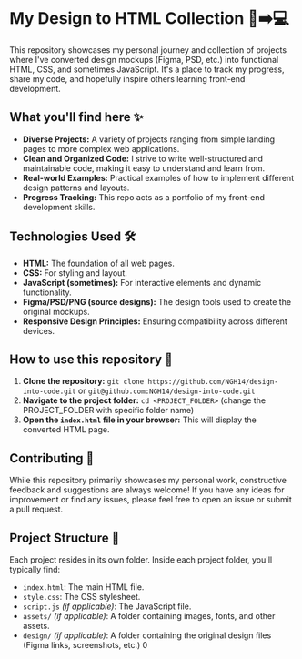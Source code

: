 # My Design to HTML Collection 🎨➡️💻

This repository showcases my personal journey and collection of projects where I've converted design mockups (Figma, PSD, etc.) into functional HTML, CSS, and sometimes JavaScript. It's a place to track my progress, share my code, and hopefully inspire others learning front-end development.

## What you'll find here ✨

*   **Diverse Projects:** A variety of projects ranging from simple landing pages to more complex web applications.
*   **Clean and Organized Code:** I strive to write well-structured and maintainable code, making it easy to understand and learn from.
*   **Real-world Examples:** Practical examples of how to implement different design patterns and layouts.
*   **Progress Tracking:** This repo acts as a portfolio of my front-end development skills.

## Technologies Used 🛠️

*   **HTML:** The foundation of all web pages.
*   **CSS:** For styling and layout.
*   **JavaScript (sometimes):** For interactive elements and dynamic functionality.
*   **Figma/PSD/PNG (source designs):** The design tools used to create the original mockups.
*   **Responsive Design Principles:** Ensuring compatibility across different devices.

## How to use this repository 🚀

1.  **Clone the repository:** `git clone https://github.com/NGH14/design-into-code.git` or `git@github.com:NGH14/design-into-code.git`
2.  **Navigate to the project folder:** `cd <PROJECT_FOLDER>` (change the PROJECT_FOLDER with specific folder name)
3.  **Open the `index.html` file in your browser:** This will display the converted HTML page.

## Contributing 🤝

While this repository primarily showcases my personal work, constructive feedback and suggestions are always welcome! If you have any ideas for improvement or find any issues, please feel free to open an issue or submit a pull request.

## Project Structure 📂

Each project resides in its own folder. Inside each project folder, you'll typically find:

*   `index.html`: The main HTML file.
*   `style.css`: The CSS stylesheet.
*   `script.js` _(if applicable)_: The JavaScript file.
*   `assets/` _(if applicable)_: A folder containing images, fonts, and other assets.
*   `design/` _(if applicable)_: A folder containing the original design files (Figma links, screenshots, etc.) 
0
